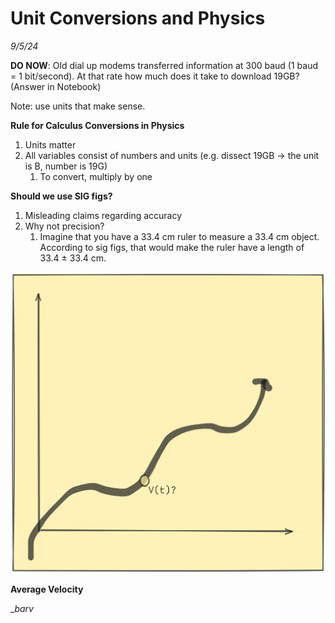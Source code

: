 # Unit Conversions and Physics 

*9/5/24* 

**DO NOW**: Old dial up modems transferred information at 300 baud (1 baud = 1 bit/second). At that rate how much does it take to download 19GB? (Answer in Notebook)

Note: use units that make sense.


**Rule for Calculus Conversions in Physics**

1. Units matter
2. All variables consist of numbers and units (e.g. dissect 19GB -> the unit is B, number is 19G)
    1. To convert, multiply by one

**Should we use SIG figs?**

1. Misleading claims regarding accuracy
2. Why not precision?
    1. Imagine that you have a 33.4 cm ruler to measure a 33.4 cm object. According to sig figs, that would make the ruler have a length of 33.4 ± 33.4 cm. 

![Graphing Position](images/GraphingPosition.png)

**Average Velocity** 

$\_bar{v}$
